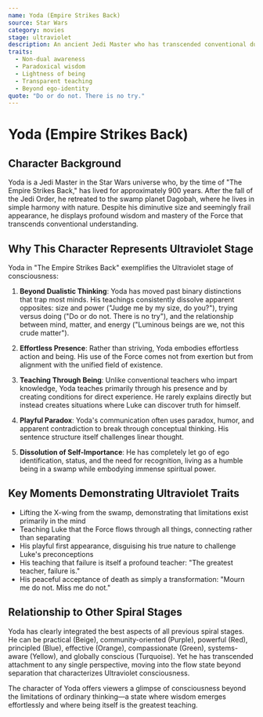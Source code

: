 ```yaml
---
name: Yoda (Empire Strikes Back)
source: Star Wars
category: movies
stage: ultraviolet
description: An ancient Jedi Master who has transcended conventional dualistic thinking, embodying effortless wisdom and teaching through presence.
traits:
  - Non-dual awareness
  - Paradoxical wisdom
  - Lightness of being
  - Transparent teaching
  - Beyond ego-identity
quote: "Do or do not. There is no try."
---
```


# Yoda (Empire Strikes Back)

## Character Background

Yoda is a Jedi Master in the Star Wars universe who, by the time of "The Empire Strikes Back," has lived for approximately 900 years. After the fall of the Jedi Order, he retreated to the swamp planet Dagobah, where he lives in simple harmony with nature. Despite his diminutive size and seemingly frail appearance, he displays profound wisdom and mastery of the Force that transcends conventional understanding.

## Why This Character Represents Ultraviolet Stage

Yoda in "The Empire Strikes Back" exemplifies the Ultraviolet stage of consciousness:

1. **Beyond Dualistic Thinking**: Yoda has moved past binary distinctions that trap most minds. His teachings consistently dissolve apparent opposites: size and power ("Judge me by my size, do you?"), trying versus doing ("Do or do not. There is no try"), and the relationship between mind, matter, and energy ("Luminous beings are we, not this crude matter").

2. **Effortless Presence**: Rather than striving, Yoda embodies effortless action and being. His use of the Force comes not from exertion but from alignment with the unified field of existence.

3. **Teaching Through Being**: Unlike conventional teachers who impart knowledge, Yoda teaches primarily through his presence and by creating conditions for direct experience. He rarely explains directly but instead creates situations where Luke can discover truth for himself.

4. **Playful Paradox**: Yoda's communication often uses paradox, humor, and apparent contradiction to break through conceptual thinking. His sentence structure itself challenges linear thought.

5. **Dissolution of Self-Importance**: He has completely let go of ego identification, status, and the need for recognition, living as a humble being in a swamp while embodying immense spiritual power.

## Key Moments Demonstrating Ultraviolet Traits

- Lifting the X-wing from the swamp, demonstrating that limitations exist primarily in the mind
- Teaching Luke that the Force flows through all things, connecting rather than separating
- His playful first appearance, disguising his true nature to challenge Luke's preconceptions
- His teaching that failure is itself a profound teacher: "The greatest teacher, failure is."
- His peaceful acceptance of death as simply a transformation: "Mourn me do not. Miss me do not."

## Relationship to Other Spiral Stages

Yoda has clearly integrated the best aspects of all previous spiral stages. He can be practical (Beige), community-oriented (Purple), powerful (Red), principled (Blue), effective (Orange), compassionate (Green), systems-aware (Yellow), and globally conscious (Turquoise). Yet he has transcended attachment to any single perspective, moving into the flow state beyond separation that characterizes Ultraviolet consciousness.

The character of Yoda offers viewers a glimpse of consciousness beyond the limitations of ordinary thinking—a state where wisdom emerges effortlessly and where being itself is the greatest teaching.
